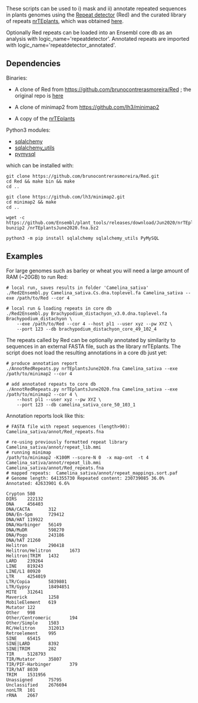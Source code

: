 
These scripts can be used to i) mask and ii) annotate repeated sequences in plants genomes using the 
[Repeat detector](https://bmcbioinformatics.biomedcentral.com/articles/10.1186/s12859-015-0654-5) (Red) 
and the curated library of repeats 
[nrTEplants](https://github.com/Ensembl/plant_tools/releases/download/Jun2020/nrTEplantsJune2020.fna.bz2),
which was obtained [here](https://github.com/Ensembl/plant_tools/tree/master/bench/repeat_libs). 

Optionally Red repeats can be loaded into an Ensembl core db as an analysis with logic_name='repeatdetector'. 
Annotated repeats are imported with logic_name='repeatdetector_annotated'.

## Dependencies

Binaries: 

* A clone of Red from https://github.com/brunocontrerasmoreira/Red ; the original repo is [here](https://github.com/BioinformaticsToolsmith/Red)

* A clone of minimap2 from https://github.com/lh3/minimap2

* A copy of the [nrTEplants](https://github.com/Ensembl/plant_tools/releases/download/Jun2020/nrTEplantsJune2020.fna.bz2)

Python3 modules:

* [sqlalchemy](https://pypi.org/project/SQLAlchemy)
* [sqlalchemy_utils](https://pypi.org/project/SQLAlchemy-Utils)
* [pymysql](https://pypi.org/project/PyMySQL)

which can be installed with: 
```
git clone https://github.com/brunocontrerasmoreira/Red.git
cd Red && make bin && make
cd ..

git clone https://github.com/lh3/minimap2.git
cd minimap2 && make
cd ..

wget -c https://github.com/Ensembl/plant_tools/releases/download/Jun2020/nrTEplantsJune2020.fna.bz2
bunzip2 /nrTEplantsJune2020.fna.bz2

python3 -m pip install sqlalchemy sqlalchemy_utils PyMySQL
```

## Examples

For large genomes such as barley or wheat you will need a large amount of RAM (~20GB) to run Red:

```
# local run, saves results in folder 'Camelina_sativa' 
./Red2Ensembl.py Camelina_sativa.Cs.dna.toplevel.fa Camelina_sativa --exe /path/to/Red --cor 4 

# local run & loading repeats in core db
./Red2Ensembl.py Brachypodium_distachyon_v3.0.dna.toplevel.fa Brachypodium_distachyon \
	--exe /path/to/Red --cor 4 --host pl1 --user xyz --pw XYZ \
	--port 123 --db brachypodium_distachyon_core_49_102_4
```

The repeats called by Red can be optionally annotated by similarity to sequences in an external FASTA file, 
such as the library nrTEplants. The script does not load the resulting annotations in a core db just yet:
```
# produce annotation report
./AnnotRedRepeats.py nrTEplantsJune2020.fna Camelina_sativa --exe /path/to/minimap2 --cor 4

# add annotated repeats to core db
./AnnotRedRepeats.py nrTEplantsJune2020.fna Camelina_sativa --exe /path/to/minimap2 --cor 4 \
    --host pl1 --user xyz --pw XYZ \
    --port 123 --db camelina_sativa_core_50_103_1
```

Annotation reports look like this:
```
# FASTA file with repeat sequences (length>90): Camelina_sativa/annot/Red_repeats.fna

# re-using previously formatted repeat library  Camelina_sativa/annot/repeat_lib.mmi
# running minimap
/path/to/minimap2 -K100M --score-N 0  -x map-ont  -t 4 Camelina_sativa/annot/repeat_lib.mmi Camelina_sativa/annot/Red_repeats.fna
# mapped repeats:  Camelina_sativa/annot/repeat_mappings.sort.paf
# Genome length: 641355730 Repeated content: 230739085 36.0% Annotated: 42633901 6.6%

Crypton 580
DIRS    222132
DNA     456403
DNA/CACTA       312
DNA/En-Spm      729412
DNA/HAT 119922
DNA/Harbinger   56149
DNA/MuDR        598270
DNA/Pogo        243186
DNA/hAT 21260
Helitron        290418
Helitron/Helitron       1673
Helitron|TRIM   1432
LARD    239264
LINE    819243
LINE/L1 80920
LTR     4254019
LTR/Copia       5839801
LTR/Gypsy       18494851
MITE    312641
Maverick        1258
MobileElement   619
Mutator 122
Other   998
Other/Centromeric       194
Other/Simple    1503
RC/Helitron     312013
Retroelement    995
SINE    65415
SINE|LARD       8392
SINE|TRIM       282
TIR     5128793
TIR/Mutator     35807
TIR/PIF-Harbinger       379
TIR/hAT 8030
TRIM    1531956
Unassigned      75795
Unclassified    2676694
nonLTR  101
rRNA    2667
```
